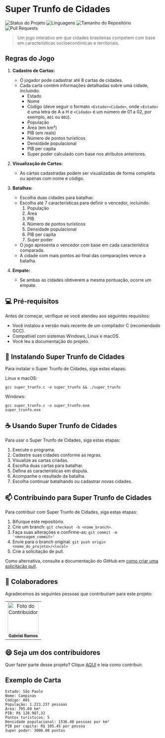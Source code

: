 # Super Trunfo de Cidades

![Status do Projeto](https://img.shields.io/badge/Status-Em%20Desenvolvimento-blue?style=for-the-badge&logo=github&logoColor=white&color=blue&labelColor=black) 
![Linguagens](https://img.shields.io/badge/Linguagens-C%20|%20Outras-informational?style=for-the-badge&color=purple&labelColor=black) 
![Tamanho do Repositório](https://img.shields.io/badge/Tamanho%20do%20Repositório-2.3%20MB-success?style=for-the-badge&color=green&labelColor=black) 
![Pull Requests](https://img.shields.io/badge/Pull%20Requests-5-yellow?style=for-the-badge&color=orange&labelColor=black) 

> Um jogo interativo em que cidades brasileiras competem com base em características socioeconômicas e territoriais.

## Regras do Jogo

1. **Cadastro de Cartas:**

   - O jogador pode cadastrar até 8 cartas de cidades.
   - Cada carta contém informações detalhadas sobre uma cidade, incluindo:
     - Estado
     - Nome
     - Código (deve seguir o formato `<Estado><Cidade>`, onde `<Estado>` é uma letra de A a H e `<Cidade>` é um número de 01 a 02, por exemplo, `A01` ou `B02`).
     - População
     - Área (em km²)
     - PIB (em reais)
     - Número de pontos turísticos
     - Densidade populacional
     - PIB per capita
     - Super poder calculado com base nos atributos anteriores.

2. **Visualização de Cartas:**

   - As cartas cadastradas podem ser visualizadas de forma completa ou apenas com nome e código.

3. **Batalhas:**

   - Escolha duas cidades para batalhar.
   - Escolha até 7 características para definir o vencedor, incluindo:
     1. População
     2. Área
     3. PIB
     4. Número de pontos turísticos
     5. Densidade populacional
     6. PIB per capita
     7. Super poder
   - O jogo apresenta o vencedor com base em cada característica comparada.
   - A cidade com mais pontos ao final das comparações vence a batalha.

4. **Empate:**

   - Se ambas as cidades obtiverem a mesma pontuação, ocorre um empate.

## 💻 Pré-requisitos

Antes de começar, verifique se você atendeu aos seguintes requisitos:

- Você instalou a versão mais recente de um compilador C (recomendado GCC).
- Compatível com sistemas Windows, Linux e macOS.
- Você leu a documentação do projeto.

## 🚀 Instalando Super Trunfo de Cidades

Para instalar o Super Trunfo de Cidades, siga estas etapas:

Linux e macOS:

```
gcc super_trunfo.c -o super_trunfo && ./super_trunfo
```

Windows:

```
gcc super_trunfo.c -o super_trunfo.exe
super_trunfo.exe
```

## ☕ Usando Super Trunfo de Cidades

Para usar o Super Trunfo de Cidades, siga estas etapas:

1. Execute o programa.
2. Cadastre suas cidades conforme as regras.
3. Visualize as cartas criadas.
4. Escolha duas cartas para batalhar.
5. Defina as características em disputa.
6. Acompanhe o resultado da batalha.
7. Escolha continuar batalhando ou cadastrar novas cidades.

## 📫 Contribuindo para Super Trunfo de Cidades

Para contribuir com Super Trunfo de Cidades, siga estas etapas:

1. Bifurque este repositório.
2. Crie um branch: `git checkout -b <nome_branch>`.
3. Faça suas alterações e confirme-as: `git commit -m '<mensagem_commit>'`
4. Envie para o branch original: `git push origin <nome_do_projeto>/<local>`
5. Crie a solicitação de pull.

Como alternativa, consulte a documentação do GitHub em [como criar uma solicitação pull](https://help.github.com/en/github/collaborating-with-issues-and-pull-requests/creating-a-pull-request).

## 🤝 Colaboradores

Agradecemos às seguintes pessoas que contribuíram para este projeto:

<table>
  <tr>
    <td align="center">
      <a href="https://github.com/BLFenix" title="Perfil no GitHub">
        <img src="https://github.com/BLFenix.png" width="100px;" alt="Foto do Contribuidor"/><br>
        <sub>
          <b>Gabriel Ramos</b>
        </sub>
      </a>
    </td>
  </tr>
</table>

## 😄 Seja um dos contribuidores

Quer fazer parte desse projeto? Clique [AQUI](CONTRIBUTING.md) e leia como contribuir.

## Exemplo de Carta

```
Estado: São Paulo
Nome: Campinas
Código: A01
População: 1.223.237 pessoas
Área: 795.69 km²
PIB: R$ 128.987,32
Pontos turísticos: 5
Densidade populacional: 1536.48 pessoas por km²
PIB per capita: R$ 105.45 por pessoa
Super poder: 3000.00 pontos
```

